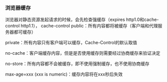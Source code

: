 ### 浏览器缓存
浏览器对静态资源发起请求的时候，会先检查强缓存（expires http1.0和cache-control http1.1），
cache-control
public：所有内容都将被缓存（客户端和代理服务器都可缓存）

private：所有内容只有客户端可以缓存，Cache-Control的默认取值

no-cache：客户端缓存内容，但是是否使用缓存则需要经过协商缓存来验证决定

no-store：所有内容都不会被缓存，即不使用强制缓存，也不使用协商缓存

max-age=xxx (xxx is numeric)：缓存内容将在xxx秒后失效

